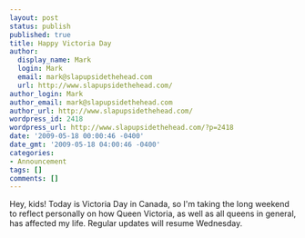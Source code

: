 ```yaml
---
layout: post
status: publish
published: true
title: Happy Victoria Day
author:
  display_name: Mark
  login: Mark
  email: mark@slapupsidethehead.com
  url: http://www.slapupsidethehead.com/
author_login: Mark
author_email: mark@slapupsidethehead.com
author_url: http://www.slapupsidethehead.com/
wordpress_id: 2418
wordpress_url: http://www.slapupsidethehead.com/?p=2418
date: '2009-05-18 00:00:46 -0400'
date_gmt: '2009-05-18 04:00:46 -0400'
categories:
- Announcement
tags: []
comments: []
---
```

Hey, kids! Today is Victoria Day in Canada, so I'm taking the long weekend to reflect personally on how Queen Victoria, as well as all queens in general, has affected my life. Regular updates will resume Wednesday.

